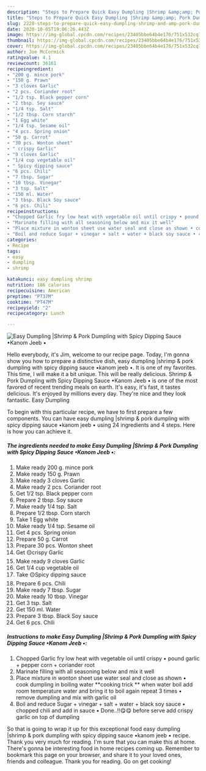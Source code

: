 ```yaml
---
description: "Steps to Prepare Quick Easy Dumpling |Shrimp &amp;amp; Pork Dumpling with Spicy Dipping Sauce •Kanom Jeeb •"
title: "Steps to Prepare Quick Easy Dumpling |Shrimp &amp;amp; Pork Dumpling with Spicy Dipping Sauce •Kanom Jeeb •"
slug: 2228-steps-to-prepare-quick-easy-dumpling-shrimp-and-amp-pork-dumpling-with-spicy-dipping-sauce-kanom-jeeb
date: 2020-10-05T19:06:26.443Z
image: https://img-global.cpcdn.com/recipes/23405bbe64b4e176/751x532cq70/easy-dumpling-shrimp-pork-dumpling-with-spicy-dipping-sauce-•kanom-jeeb-•-recipe-main-photo.jpg
thumbnail: https://img-global.cpcdn.com/recipes/23405bbe64b4e176/751x532cq70/easy-dumpling-shrimp-pork-dumpling-with-spicy-dipping-sauce-•kanom-jeeb-•-recipe-main-photo.jpg
cover: https://img-global.cpcdn.com/recipes/23405bbe64b4e176/751x532cq70/easy-dumpling-shrimp-pork-dumpling-with-spicy-dipping-sauce-•kanom-jeeb-•-recipe-main-photo.jpg
author: Joe McCormick
ratingvalue: 4.1
reviewcount: 36161
recipeingredient:
- "200 g. mince pork"
- "150 g. Prawn"
- "3 cloves Garlic"
- "2 pcs. Coriander root"
- "1/2 tsp. Black pepper corn"
- "2 tbsp. Soy sauce"
- "1/4 tsp. Salt"
- "1/2 tbsp. Corn starch"
- "1 Egg white"
- "1/4 tsp. Sesame oil"
- "4 pcs. Spring onion"
- "50 g. Carrot"
- "30 pcs. Wonton sheet"
- " crispy Garlic"
- "9 cloves Garlic"
- "1/4 cup vegetable oil"
- " Spicy dipping sauce"
- "6 pcs. Chili"
- "7 tbsp. Sugar"
- "10 tbsp. Vinegar"
- "3 tsp. Salt"
- "150 ml. Water"
- "3 tbsp. Black Soy sauce"
- "6 pcs. Chili"
recipeinstructions:
- "Chopped Garlic fry low heat with vegetable oil until crispy • pound garlic + pepper corn + coriander root"
- "Marinate filling with all seasoning below and mix it well"
- "Place mixture in wonton sheet use water seal and close as shown • cook dumpling in boiling water **cooking trick ** when water boil add room temperature water and bring it to boil again repeat 3 times • remove dumpling and mix with garlic oil"
- "Boil and reduce Sugar + vinegar + salt + water + black soy sauce • chopped chili and add in sauce • Done..!!😋😋 before serve add crispy garlic on top of dumpling"
categories:
- Recipe
tags:
- easy
- dumpling
- shrimp

katakunci: easy dumpling shrimp 
nutrition: 186 calories
recipecuisine: American
preptime: "PT37M"
cooktime: "PT47M"
recipeyield: "2"
recipecategory: Lunch

---
```



![Easy Dumpling |Shrimp &amp; Pork Dumpling with Spicy Dipping Sauce •Kanom Jeeb •](https://img-global.cpcdn.com/recipes/23405bbe64b4e176/751x532cq70/easy-dumpling-shrimp-pork-dumpling-with-spicy-dipping-sauce-•kanom-jeeb-•-recipe-main-photo.jpg)

Hello everybody, it's Jim, welcome to our recipe page. Today, I'm gonna show you how to prepare a distinctive dish, easy dumpling |shrimp &amp; pork dumpling with spicy dipping sauce •kanom jeeb •. It is one of my favorites. This time, I will make it a bit unique. This will be really delicious.
Shrimp &amp; Pork Dumpling with Spicy Dipping Sauce •Kanom Jeeb • is one of the most favored of recent trending meals on earth. It's easy, it's fast, it tastes delicious. It's enjoyed by millions every day. They're nice and they look fantastic. Easy Dumpling 


To begin with this particular recipe, we have to first prepare a few components. You can have easy dumpling |shrimp &amp; pork dumpling with spicy dipping sauce •kanom jeeb • using 24 ingredients and 4 steps. Here is how you can achieve it.

<!--inarticleads1-->

##### The ingredients needed to make Easy Dumpling |Shrimp &amp; Pork Dumpling with Spicy Dipping Sauce •Kanom Jeeb •:

1. Make ready 200 g. mince pork
1. Make ready 150 g. Prawn
1. Make ready 3 cloves Garlic
1. Make ready 2 pcs. Coriander root
1. Get 1/2 tsp. Black pepper corn
1. Prepare 2 tbsp. Soy sauce
1. Make ready 1/4 tsp. Salt
1. Prepare 1/2 tbsp. Corn starch
1. Take 1 Egg white
1. Make ready 1/4 tsp. Sesame oil
1. Get 4 pcs. Spring onion
1. Prepare 50 g. Carrot
1. Prepare 30 pcs. Wonton sheet
1. Get  🟡crispy Garlic
1. Make ready 9 cloves Garlic
1. Get 1/4 cup vegetable oil
1. Take  🟡Spicy dipping sauce
1. Prepare 6 pcs. Chili
1. Make ready 7 tbsp. Sugar
1. Make ready 10 tbsp. Vinegar
1. Get 3 tsp. Salt
1. Get 150 ml. Water
1. Prepare 3 tbsp. Black Soy sauce
1. Get 6 pcs. Chili




<!--inarticleads2-->

##### Instructions to make Easy Dumpling |Shrimp &amp; Pork Dumpling with Spicy Dipping Sauce •Kanom Jeeb •:

1. Chopped Garlic fry low heat with vegetable oil until crispy • pound garlic + pepper corn + coriander root
1. Marinate filling with all seasoning below and mix it well
1. Place mixture in wonton sheet use water seal and close as shown • cook dumpling in boiling water **cooking trick ** when water boil add room temperature water and bring it to boil again repeat 3 times • remove dumpling and mix with garlic oil
1. Boil and reduce Sugar + vinegar + salt + water + black soy sauce • chopped chili and add in sauce • Done..!!😋😋 before serve add crispy garlic on top of dumpling




So that is going to wrap it up for this exceptional food easy dumpling |shrimp &amp; pork dumpling with spicy dipping sauce •kanom jeeb • recipe. Thank you very much for reading. I'm sure that you can make this at home. There's gonna be interesting food in home recipes coming up. Remember to bookmark this page on your browser, and share it to your loved ones, friends and colleague. Thank you for reading. Go on get cooking!
